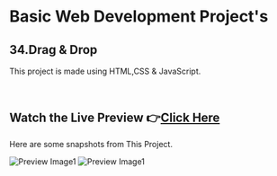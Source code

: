 # Basic Web Development Project's

## 34.Drag & Drop


This project is made using HTML,CSS & JavaScript.


<br>

## Watch the Live Preview 👉[Click Here](https://sorcererchiragsingh.github.io/Web-Development-Projects/34-Drag%20&%20Drop)
Here are some snapshots from This Project.

![Preview Image1](https://github.com/SorcererChiragsingh/Web-Development-Projects/blob/main/34-Drag%20&%20Drop/Images/preview1.png)
![Preview Image1](https://github.com/SorcererChiragsingh/Web-Development-Projects/blob/main/34-Drag%20&%20Drop/Images/preview2.png)
<br><br>
